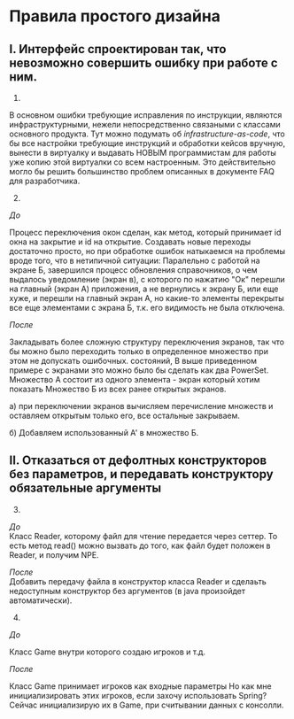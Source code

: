 # Правила простого дизайна

## І. Интерфейс спроектирован так, что невозможно совершить ошибку при работе с ним.

1.
В основном ошибки требующие исправления по инструкции, являются инфраструктурными,
нежели непосредственно связаными с классами основного продукта.
Тут можно подумать об _infrastructure-as-code_,
что бы все настройки требующие
инструкций и обработки кейсов вручную,
вынести в виртуалку и выдавать
НОВЫМ программистам для работы уже копию
этой виртуалки со всем настроенным.
Это действительно могло бы решить
большинство проблем описанных в документе FAQ для разработчика.

2.
 _До_  

Процесс переключения окон сделан, как метод,
который принимает id окна на закрытие и id на открытие.
Создавать новые переходы достаточно просто,
но при обработке ошибок натыкаемся на проблемы вроде того,
что в нетипичной ситуации:
Паралельно с работой на экране Б, завершился процесс
обновления справочников, о чем выдалось уведомление (экран в), с которого по нажатию "Ок"
перешли на главный (экран А) приложения,
а не вернулись к экрану Б,
или еще хуже, и перешли на главный экран А, но какие-то элементы перекрыты все еще
элементами с экрана Б, т.к. его видимость не была отключена.

_После_  

Закладывать более сложную структуру переключения экранов,
так что бы можно было переходить только в определенное множество
при этом не допускать ошибочных.
состояний,
В выше приведенном примере с экранами это можно было бы сделать как
два PowerSet.
Множество А состоит из одного элемента - экран который хотим показать
Множество Б из всех ранее открытых экранов.  

а) при переключении экранов вычисляем перечисление множеств и оставляем открытым только его,
все остальные закрываем.

б) Добавляем использованный A' в множество Б.

## II. Отказаться от дефолтных конструкторов без параметров, и передавать конструктору обязательные аргументы
3.
 _До_  
Класс Reader, которому файл для чтение передается через сеттер.
То есть метод read() можно вызвать до того, как файл будет положен в Reader, и получим NPE.

_После_  
Добавить передачу файла в конструктор класса Reader и сделаьть недоступным конструктор без аргументов (в java произойдет автоматически).

4.

_До_

Класс Game внутри которого создаю игроков и т.д.

_После_

Класс Game принимает игроков как входные параметры
Но как мне инициализировать этих игроков,
если захочу использовать Spring?
Сейчас инициализирую их в Game, при считывании данных с консолли.
